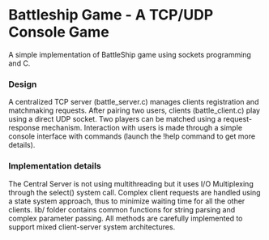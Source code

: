 # Battleship Game - A TCP/UDP Console Game
A simple implementation of BattleShip game using sockets programming and C.

### Design
A centralized TCP server (battle_server.c) manages clients registration and matchmaking requests. After pairing two users, clients (battle_client.c) play using a direct UDP socket.
Two players can be matched using a request-response mechanism. Interaction with users is made through a simple console interface with commands (launch the !help command to get more details).

### Implementation details
The Central Server is not using multithreading but it uses I/O Multiplexing through the select() system call. Complex client requests are handled using a state system approach, thus to minimize waiting time for all the other clients.
lib/ folder contains common functions for string parsing and complex parameter passing. All methods are carefully implemented to support mixed client-server system architectures.
